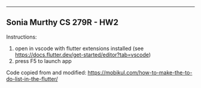 ----------------
Sonia Murthy
CS 279R - HW2
----------------

Instructions: 
1. open in vscode with flutter extensions installed (see https://docs.flutter.dev/get-started/editor?tab=vscode)
2. press F5 to launch app

Code copied from and modified: https://mobikul.com/how-to-make-the-to-do-list-in-the-flutter/